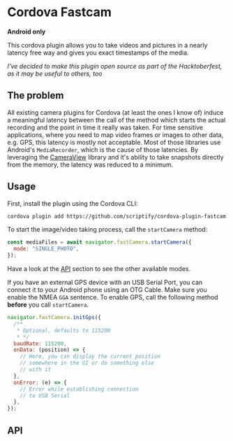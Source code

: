 # Cordova Fastcam

**Android only**

This cordova plugin allows you to take videos and pictures in a nearly latency free way and gives you exact timestamps of the media.

_I've decided to make this plugin open source as part of the Hacktoberfest, as it may be useful to others, too_

## The problem

All existing camera plugins for Cordova (at least the ones I know of) induce a meaningful latency between the call of the method which starts the actual recording and the point in time it really was taken. For time sensitive applications, where you need to map video frames or images to other data, e.g. GPS, this latency is mostly not acceptable. Most of those libraries use Android's `MediaRecorder`, which is the cause of those latencies. By leveraging the [CameraView](https://natario1.github.io/CameraView/) library and it's ability to take snapshots directly from the memory, the latency was reduced to a minimum.

## Usage

First, install the plugin using the Cordova CLI:

```bash
cordova plugin add https://github.com/scriptify/cordova-plugin-fastcam.git
```

To start the image/video taking process, call the `startCamera` method:

```javascript
const mediaFiles = await navigator.fastCamera.startCamera({
  mode: "SINGLE_PHOTO",
});
```

Have a look at the [API](#API) section to see the other available modes.

If you have an external GPS device with an USB Serial Port, you can connect it to your Android phone using an OTG Cable. Make sure you enable the NMEA `GGA` sentence.
To enable GPS, call the following method **before** you call `startCamera`.

```javascript
navigator.fastCamera.initGps({
  /**
   * Optional, defaults to 115200
   * */
  baudRate: 115200,
  onData: (position) => {
    // Here, you can display the current position
    // somewhere in the UI or do something else
    // with it
  },
  onError: (e) => {
    // Error while establishing connection
    // to USB Serial
  },
});
```

## API
